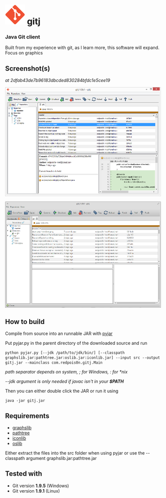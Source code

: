 # ![Icon](src/icons/icon-big.png) gitj
### Java Git client

Built from my experience with git, as I learn more, this software will expand.
Focus on graphics

## Screenshot(s)

_at 2dfab43de7b96183dbcded830284bfdc1e5cee19_

![Screenshot](screenshots/windows.png)

![Screenshot](screenshots/linux.png)

## How to build

Compile from source into an runnable JAR with [pyjar](https://github.com/redpois0n/pyjar)

Put pyjar.py in the parent directory of the downloaded source and run

```
python pyjar.py [--jdk /path/to/jdk/bin/] [--classpath graphslib.jar:pathtree.jar:oslib.jar:iconlib.jar] --input src --output gitj.jar --mainclass com.redpois0n.gitj.Main
```
_path separator depends on system, ; for Windows, : for *nix_

*--jdk argument is only needed if javac isn't in your __$PATH__*

Then you can either double click the JAR or run it using

```
java -jar gitj.jar
```

## Requirements

- [graphslib](https://github.com/redpois0n/graphslib)
- [pathtree](https://github.com/redpois0n/pathtree)
- [iconlib](https://github.com/redpois0n/iconlib)
- [oslib](https://github.com/redpois0n/oslib)

Either extract the files into the src folder when using pyjar or use the --classpath argument graphslib.jar:pathtree.jar

## Tested with

- Git version **1.9.5** (Windows)
- Git version **1.9.1** (Linux)
